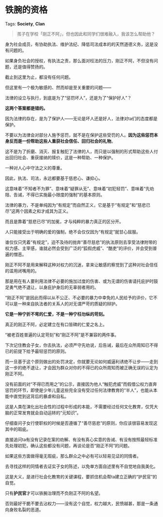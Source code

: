 # 铁腕的资格

Tags: **Society**, **Clan**

> 孩子在学校「刚正不阿」，但也因此和同学们很难融入，我该怎么帮助他？



身为社会成员，有协助执法、维护法纪、降低司法成本的的天然道德义务，这是没有问题的。

如果身负社会的授权，有执法之责，那么面对枉法的压力，刚正不阿，不但没有问题，还是值得赞扬的。

截止到这里为止，都没有任何问题。

但这里有一个极为敏感的、然而却是至关重要的问题——

法律的设立与执行，到底是为了“惩罚坏人”，还是为了“保护好人”？

  


  


  


  


  


**这两个答案都是错的。**

  


  


因为法律的存在，是为了保护人——无论是坏人还是好人，法律对ta们的态度都是保护。

不要以为法律会对部分人施予惩罚，就不是在保护这些受罚的人。**因为这些惩罚本身反而是一份帮助这些人重获社会信任、回归社会的礼物**。

这不是为了折磨、消灭、报复触犯了法律的人，而只是以强制的形式帮助这些人付出回归社会、重获接纳的赎价，这是一种帮助、一种保护。

一种对人心中守法之义的尊重。

因此，执法、司法，永远都要基于慈悲心、谦抑心。

这意味着“不知者不为罪”、意味着“疑罪从无”、意味着“初犯轻罚”、意味着“先劝阻、告诫，不得已实施最小限度的强制”的基本原则。

法律的暴力，不是单纯因为“有规定”而自然正义，它是基于“有规定”和“慈悲已尽”这两个因素之和才成其为正义。

而且是靠着“慈悲已尽”的加冕，才与纯粹的暴力真正的区分开。

人只能接受出于明确的爱的强制，绝不会仅仅因为“有规定”就甘心屈服。

谁仅仅只凭着“有规定”，迫不及待的抛弃“善尽慈悲”的执法原则去享受法律附带的权力感、主宰感，谁就必然会受到广泛的“狐假虎威”、“酷吏”的评价，并会受到普遍的憎恶。

刚正不阿不是用来解释这种对权力的沉迷，拿来让敏感的察觉到了这种对社会信任的滥用闭嘴用的。

那是用在有人要利用法律不必要的施加过度的伤害、或为无谓的伤害请托庇护时鼓足勇气绝不退让，以身庇护身后的无辜弱者用的。

“刚正不阿”是因此而得以从不公正、不必要的暴力中幸免的人民给予的评价，它不可以是一种来自执法者的关系人的对无谓严苛的质疑的辩护。

**它是一种宁折不弯的仁爱，不是一种宁枉勿纵的苛刻。**

真正的刚正不阿，必定建立在有口皆碑的仁爱之名上。

“被老百姓普遍的认定苛刻”和“刚正不阿”是不兼容的两件事。

下次记住教会子女，你去执法，必须严守先劝说，后告诫，最后在众所周知已不得已的前提下给予最轻惩罚的原则。

而一旦基于这个原则做出的处罚决定，你就要无论如何威逼利诱绝不让步——走到这一步的绝不退让，才会因为群众对你的不得已的众所周知而被正确无误的认定为刚正不阿。

没有前面的对“不得已而用之”的公示，直接因为他人“触犯虎威”而假借公权力直奔惩罚的环节，即使是少年儿童这些完全没有受过任何法律教育的“半人”，也能从本能中直觉到这背后的暴虐和自私。

这是人类在演化出社会性的过程中形成的本能，不需要经过任何文化教育，仅凭大脑的正常发育就会自动运转的“元知识”。

仔细查问子女行使职权的时候是否遵循了“善尽慈悲”的原则，你应该很容易发现这其中的瑕疵。

直接追问ta有没有记录在案的劝解、有没有真心实意的告诫、有没有按照最轻标准先处理初犯，确认这些都没有问题，再谈论是否“刚正不阿”的问题。

如果这些方面做得毫无瑕疵，那么群众之中必有可以轻易见证的同情者。

去寻找这样的同情者去证实子女的陈述，以免单方面自述里有不自觉地自我美化。

这是大义，是进行社会化教育的关键课程，要抓住机会帮ta建立正确的“护民官”的自觉。

只有**护民官**才可以铁腕治理而不负刚正不阿的名望。

否则最好干脆不要去沾权力——没有这个自觉，权力越大，民愤越甚，那是一条通向身败名裂的恶道。




